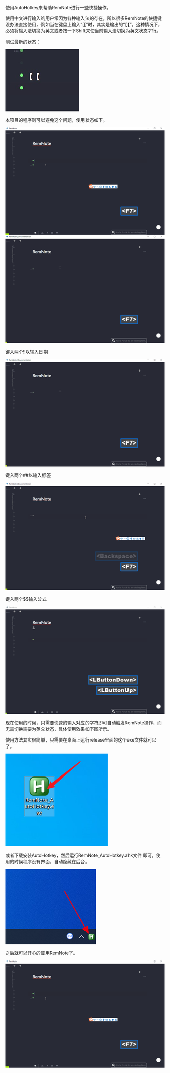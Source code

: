 使用AutoHotkey来帮助RemNote进行一些快捷操作。

使用中文进行输入的用户常因为各种输入法的存在，所以很多RemNote的快捷键没办法直接使用，例如当在键盘上输入“[[”时，其实是输出的“【【”，这种情况下，必须将输入法切换为英文或者按一下Shift来使当前输入法切换为英文状态才行。

测试最新的状态：



![Snipaste_2021-03-22_09-17-33](https://raw.githubusercontent.com/LvShuaiChao/blog_img/main/Snipaste_2021-03-22_09-17-33.jpg)







本项目的程序则可以避免这个问题，使用状态如下。



<img src="https://raw.githubusercontent.com/LvShuaiChao/blog_img/main/11.gif" alt="11" style="zoom:50%;" />

<img src="https://raw.githubusercontent.com/LvShuaiChao/blog_img/main/!!.gif" alt="!!" style="zoom:50%;" />

键入两个!!以输入日期

<img src="https://raw.githubusercontent.com/LvShuaiChao/blog_img/main/%EF%BC%81%EF%BC%81.gif" alt="！！" style="zoom:50%;" />

键入两个##以输入标签

<img src="https://raw.githubusercontent.com/LvShuaiChao/blog_img/main/%E8%BE%93%E5%85%A5%E6%A0%87%E7%AD%BE.gif" alt="输入标签" style="zoom:50%;" />



键入两个$$输入公式

<img src="https://raw.githubusercontent.com/LvShuaiChao/blog_img/main/22.gif" alt="22" style="zoom:50%;" />

现在使用的时候，只需要快速的输入对应的字符即可自动触发RemNote操作，而无需切换需要为英文状态，具体使用效果如下图所示。

使用方法其实很简单，只需要在桌面上运行release里面的这个exe文件就可以了。



![image-20210322125838888](https://raw.githubusercontent.com/LvShuaiChao/blog_img/main/image-20210322125838888.png)



或者下载安装AutoHotkey，然后运行RemNote_AutoHotkey.ahk文件 即可，使用的时候程序没有界面，自动隐藏在后台。

![image-20210322130439264](https://raw.githubusercontent.com/LvShuaiChao/blog_img/main/image-20210322130439264.png)







之后就可以开心的使用RemNote了。

<img src="https://raw.githubusercontent.com/LvShuaiChao/blog_img/main/11.gif" alt="11" style="zoom:50%;" />